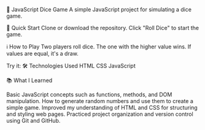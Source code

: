 🎲 JavaScript Dice Game
A simple JavaScript project for simulating a dice game.

🚀 Quick Start
Clone or download the repository.
Click "Roll Dice" to start the game.

ℹ️ How to Play
Two players roll dice.
The one with the higher value wins.
If values are equal, it's a draw.

Try it:
🛠️ Technologies Used
HTML
CSS
JavaScript

📚 What I Learned

Basic JavaScript concepts such as functions, methods, and DOM manipulation.
How to generate random numbers and use them to create a simple game.
Improved my understanding of HTML and CSS for structuring and styling web pages.
Practiced project organization and version control using Git and GitHub.
